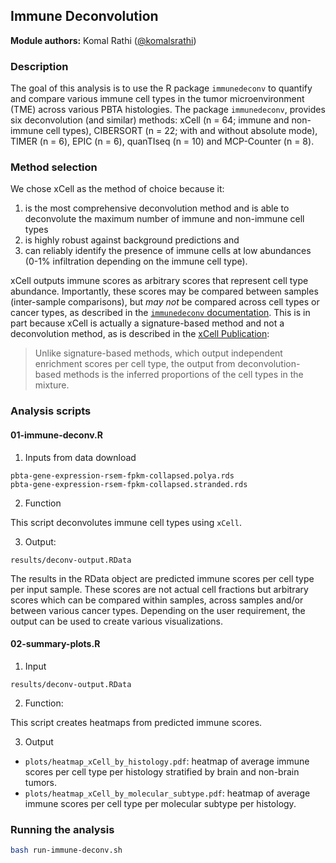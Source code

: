 ## Immune Deconvolution

**Module authors:** Komal Rathi ([@komalsrathi](https://github.com/komalsrathi))

### Description

The goal of this analysis is to use the R package `immunedeconv` to quantify and compare various immune cell types in the tumor microenvironment (TME) across various PBTA histologies. 
The package `immunedeconv`, provides six deconvolution (and similar) methods: xCell (n = 64; immune and non-immune cell types), CIBERSORT (n = 22; with and without absolute mode), TIMER (n = 6), EPIC (n = 6), quanTIseq (n = 10) and MCP-Counter (n = 8). 

### Method selection

We chose xCell as the method of choice because it: 
1) is the most comprehensive deconvolution method and is able to deconvolute the maximum number of immune and non-immune cell types 
2) is highly robust against background predictions and 
3) can reliably identify the presence of immune cells at low abundances (0-1% infiltration depending on the immune cell type).

xCell outputs immune scores as arbitrary scores that represent cell type abundance. 
Importantly, these scores may be compared between samples (inter-sample comparisons), but _may not_ be compared across cell types or cancer types, as described in the [`immunedeconv` documentation](https://icbi-lab.github.io/immunedeconv/articles/immunedeconv.html#interpretation-of-scores). This is in part because xCell is actually a signature-based method and not a deconvolution method, as is described in the [xCell Publication](https://doi.org/10.1186/s13059-017-1349-1):
> Unlike signature-based methods, which output independent enrichment scores per cell type, the output from deconvolution-based methods is the inferred proportions of the cell types in the mixture.


### Analysis scripts

#### 01-immune-deconv.R

1. Inputs from data download

```
pbta-gene-expression-rsem-fpkm-collapsed.polya.rds
pbta-gene-expression-rsem-fpkm-collapsed.stranded.rds
```

2. Function

This script deconvolutes immune cell types using `xCell`.

3. Output: 

`results/deconv-output.RData`

The results in the RData object are predicted immune scores per cell type per input sample. 
These scores are not actual cell fractions but arbitrary scores which can be compared within samples, across samples and/or between various cancer types. 
Depending on the user requirement, the output can be used to create various visualizations. 

#### 02-summary-plots.R 

1. Input

`results/deconv-output.RData`

2. Function:

This script creates heatmaps from predicted immune scores.

3. Output

* `plots/heatmap_xCell_by_histology.pdf`: heatmap of average immune scores per cell type per histology stratified by brain and non-brain tumors.
* `plots/heatmap_xCell_by_molecular_subtype.pdf`: heatmap of average immune scores per cell type per molecular subtype per histology.

### Running the analysis

```sh
bash run-immune-deconv.sh
```



